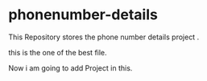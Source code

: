 # phonenumber-details

This Repository stores the phone number details project .

this is the one of the best file.



Now i am going to add Project in this.
